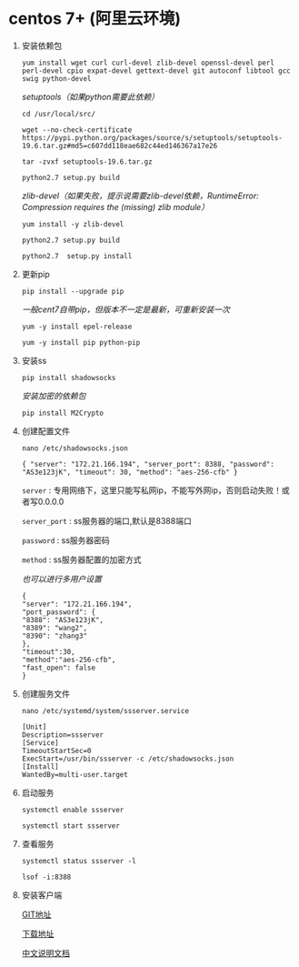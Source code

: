 # centos 7+ (阿里云环境)

1. 安装依赖包

    `yum install wget curl curl-devel zlib-devel openssl-devel perl perl-devel cpio expat-devel gettext-devel git autoconf libtool gcc swig python-devel`

    _setuptools（如果python需要此依赖）_

    `cd /usr/local/src/`

    `wget --no-check-certificate  https://pypi.python.org/packages/source/s/setuptools/setuptools-19.6.tar.gz#md5=c607dd118eae682c44ed146367a17e26`

    `tar -zvxf setuptools-19.6.tar.gz`

    `python2.7 setup.py build`

    _zlib-devel（如果失败，提示说需要zlib-devel依赖，RuntimeError: Compression requires the (missing) zlib module）_

    `yum install -y zlib-devel`

    `python2.7 setup.py build`

    `python2.7  setup.py install`

2. 更新pip

    `pip install --upgrade pip`

    _一般cent7自带pip，但版本不一定是最新，可重新安装一次_

    `yum -y install epel-release`

    `yum -y install pip python-pip`

3. 安装ss

    `pip install shadowsocks`

    _安装加密的依赖包_

    `pip install M2Crypto`

4. 创建配置文件

    `nano /etc/shadowsocks.json`

    `{
    "server": "172.21.166.194",
    "server_port": 8388,
    "password": "AS3e123jK",
    "timeout": 30,
    "method": "aes-256-cfb"
    }`

    `server` : 专用网络下，这里只能写私网ip，不能写外网ip，否则启动失败！或者写0.0.0.0

    `server_port` : ss服务器的端口,默认是8388端口

    `password` : ss服务器密码

    `method` : ss服务器配置的加密方式

    _也可以进行多用户设置_

    ```
    {
    "server": "172.21.166.194",
    "port_password": {
    "8388": "AS3e123jK",
    "8389": "wang2",
    "8390": "zhang3"
    },
    "timeout":30,
    "method":"aes-256-cfb",
    "fast_open": false
    }
    ```

5. 创建服务文件

    `nano /etc/systemd/system/ssserver.service`

    ```
    [Unit]
    Description=ssserver
    [Service]
    TimeoutStartSec=0
    ExecStart=/usr/bin/ssserver -c /etc/shadowsocks.json
    [Install]
    WantedBy=multi-user.target
    ```

6. 启动服务

    `systemctl enable ssserver`

    `systemctl start ssserver`

7. 查看服务

    `systemctl status ssserver -l`

    `lsof -i:8388`

8. 安装客户端

    [GIT地址](https://github.com/shadowsocks/shadowsocks-windows)

    [下载地址](https://github.com/shadowsocks/shadowsocks-windows/releases)

    [中文说明文档](https://github.com/shadowsocks/shadowsocks-windows/wiki/Shadowsocks-Windows-%E4%BD%BF%E7%94%A8%E8%AF%B4%E6%98%8E)
